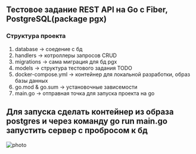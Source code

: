 ## Тестовое задание REST API на Go с Fiber, PostgreSQL(package pgx)

### Структура проекта
1. database -> соедение с бд
2. handlers -> котроллеры запросов CRUD
3. migrations -> сама миграция для бд pgx
4. models -> структура тестового задания TODO
5. docker-compose.yml -> контейнер для локальной разработки, образ базы данных
6. go.mod & go.sum -> установочные зависемости
7. main.go -> отправная точка для запуска проекта на go

## Для запуска сделать контейнер из образа postgres и через команду go run main.go запустить сервер с пробросом к бд 


![photo](https://github.com/Jshellz/todo-restapi/tree/main/photo)